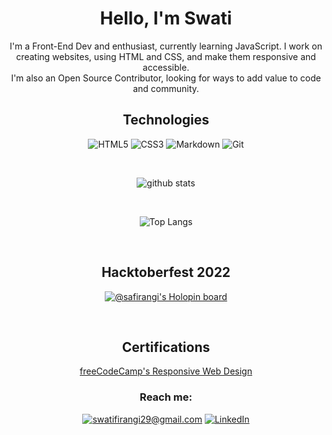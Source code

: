 <div align="center">

# Hello, I'm Swati

<div align="center">
 
I'm a Front-End Dev and enthusiast, currently learning JavaScript. I work on creating websites, using HTML and CSS, and make them responsive and accessible.<br>
I'm also an Open Source Contributor, looking for ways to add value to code and community.<br>
 
</div>

<!--*[My Portfolio](https://safirangi.github.io/Portfolio-safirangi/)*-->

## Technologies
![HTML5](https://img.shields.io/badge/HTML5-E34F26?style=for-the-badge&logo=html5&logoColor=white)
![CSS3](https://img.shields.io/badge/CSS3-1572B6?style=for-the-badge&logo=css3&logoColor=white)
![Markdown](https://img.shields.io/badge/Markdown-000000?style=for-the-badge&logo=markdown&logoColor=white)
![Git](https://img.shields.io/badge/GIT-E44C30?style=for-the-badge&logo=git&logoColor=white)
<br>
 
<br>
 
 ![github stats](https://github-readme-stats.vercel.app/api?username=Safirangi)
 
<br>

 ![Top Langs](https://github-readme-stats.vercel.app/api/top-langs/?username=Safirangi&layout=compact) 
 
<br>

## Hacktoberfest 2022

[![@safirangi's Holopin board](https://holopin.io/api/user/board?user=safirangi)](https://holopin.io/@safirangi)

<br>

## Certifications
[freeCodeCamp's Responsive Web Design](https://www.freecodecamp.org/certification/safirangi/responsive-web-design)<br>



### Reach me:

<a href="mailto:swatifirangi29@gmail.com">![swatifirangi29@gmail.com](https://img.shields.io/badge/Gmail-D14836?style=for-the-badge&logo=gmail&logoColor=white)</a>
<a href="https://www.linkedin.com/in/swati-a-firangi-46bb11228/">![LinkedIn](https://img.shields.io/badge/LinkedIn-0077B5?style=for-the-badge&logo=linkedin&logoColor=white)</a>

</div>
